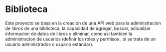 # Biblioteca
Este proyecto se basa en la creacion de una API web para la administracion de libros de una biblioteca, la capacidad de agregar, buscar, actualizar informacion de datos de libros y  eliminar, como asi tambien la administracion de usuarios (definir los roles y permisos , si se trata de un usuario administrados o usuario estandar).
